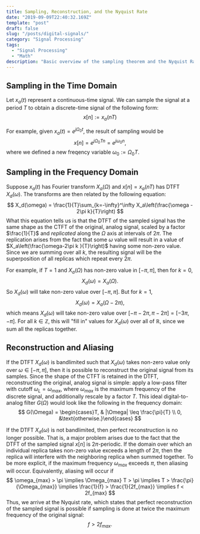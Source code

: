 ```yaml
---
title: Sampling, Reconstruction, and the Nyquist Rate
date: "2019-09-09T22:40:32.169Z"
template: "post"
draft: false
slug: "/posts/digital-signals/"
category: "Signal Processing"
tags:
  - "Signal Processing"
  - "Math"
description: "Basic overview of the sampling theorem and the Nyquist Rate."
---
```


## Sampling in the Time Domain
Let $x_a(t)$ represent a continuous-time signal. We can sample the signal at a period $T$ to obtain a discrete-time signal of the following form:
$$
x[n] := x_a(nT)
$$   

For example, given $x_a(t) = e^{j\Omega_0 t}$, the result of sampling would be
$$
x[n] = e^{j\Omega_0 Tn} = e^{j\omega_0 n},
$$
where we defined a new freqency variable $\omega_0 := \Omega_0 T$.

## Sampling in the Frequency Domain
Suppose $x_a(t)$ has Fourier transform $X_a(\Omega)$ and $x[n] = x_a(nT)$ has DTFT $X_d(\omega)$. The transforms are then related by the following equation:
$$
X_d(\omega) = \frac{1}{T}\sum_{k=-\infty}^\infty X_a\left(\frac{\omega - 2\pi k}{T}\right)
$$
What this equation tells us is that the DTFT of the sampled signal has the same shape as the CTFT of the original, analog signal, scaled by a factor $\frac{1}{T}$ and *replicated* along the $\Omega$ axis at intervals of $2\pi$. The replication arises from the fact that some $\omega$ value will result in a value of $X_a\left(\frac{\omega-2\pi k }{T}\right)$ having some non-zero value. Since we are summing over all $k$, the resulting signal will be the superposition of all replicas which repeat every $2\pi$.

For example, if $T=1$ and $X_a(\Omega)$ has non-zero value in $[-\pi, \pi]$, then for $k=0$, 
$$
X_d(\omega) = X_a(\Omega).
$$
So $X_d(\omega)$ will take non-zero value over $[-\pi, \pi]$. But for $k=1$, 
$$
X_d(\omega) = X_a(\Omega-2\pi),
$$
which means $X_d(\omega)$ will take non-zero value over $[-\pi - 2\pi, \pi - 2\pi] = [-3\pi, -\pi]$. For all $k\in \mathbb{Z}$, this will "fill in" values for $X_d(\omega)$ over all of $\mathbb{R}$, since we sum all the replicas together.

## Reconstruction and Aliasing
If the DTFT $X_d(\omega)$ is bandlimited such that $X_d(\omega)$ takes non-zero value only over $\omega \in [-\pi, \pi]$, then it is possible to reconstruct the original signal from its samples. Since the shape of the CTFT is retained in the DTFT, reconstructing the original, analog signal is simple: apply a low-pass filter with cutoff $\omega_L = \omega_{max}$, where $\omega_{max}$ is the maximum frequency of the discrete signal, and additionally rescale by a factor $T$. This ideal digital-to-analog filter $G(\Omega)$ would look like the following in the frequency domain:
$$
G(\Omega) = \begin{cases}T, & |\Omega| \leq \frac{\pi}{T} \\ 0, &\text{otherwise.}\end{cases}
$$

If the DTFT $X_d(\omega)$ is not bandlimited, then perfect reconstruction is no longer possible. That is, a major problem arises due to the fact that the DTFT of the sampled signal $x[n]$ is $2\pi$-periodic. If the domain over which an individual replica takes non-zero value exceeds a length of $2\pi$, then the replica will interfere with the neighboring replica when summed together. To be more explicit, if the maximum frequency $\omega_{max}$ exceeds $\pi$, then aliasing will occur. Equivalently, aliasing will occur if
$$
\omega_{max} > \pi \implies \Omega_{max} T > \pi \implies T > \frac{\pi}{\Omega_{max}} \implies \frac{1}{f} > \frac{1}{2f_{max}} \implies f < 2f_{max}
$$
Thus, we arrive at the Nyquist rate, which states that perfect reconstruction of the sampled signal is possible if sampling is done at twice the maximum frequency of the original signal:
$$
f > 2f_{max}.
$$